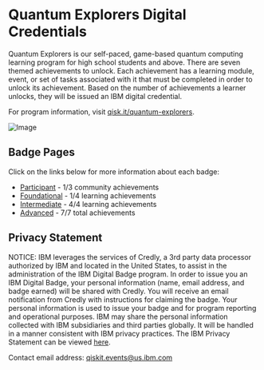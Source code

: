 
# Quantum Explorers Digital Credentials

Quantum Explorers is our self-paced, game-based quantum computing learning program for high school students and above. There are seven themed achievements to unlock. Each achievement has a learning module, event, or set of tasks associated with it that must be completed in order to unlock its achievement. Based on the number of achievements a learner unlocks, they will be issued an IBM digital credential.

For program information, visit [qisk.it/quantum-explorers](http://qisk.it/quantum-explorers).

![Image](images/credly_badges.png)

##  Badge Pages

Click on the links below for more information about each badge:

- [Participant](https://www.credly.com/org/ibm/badge/quantum-explorer-2023-participant) - 1/3 community achievements
- [Foundational](https://www.credly.com/org/ibm/badge/quantum-explorer-2023-foundational) - 1/4 learning achievements
- [Intermediate](https://www.credly.com/org/ibm/badge/quantum-explorer-2023-intermediate) - 4/4 learning achievements
- [Advanced](https://www.credly.com/org/ibm/badge/quantum-explorer-2023-advanced) - 7/7 total achievements




## Privacy Statement

NOTICE: IBM leverages the services of Credly, a 3rd party data processor authorized by IBM and located in the United States, to assist in the administration of the IBM Digital Badge program. In order to issue you an IBM Digital Badge, your personal information (name, email address, and badge earned) will be shared with Credly. You will receive an email notification from Credly with instructions for claiming the badge. Your personal information is used to issue your badge and for program reporting and operational purposes. IBM may share the personal information collected with IBM subsidiaries and third parties globally. It will be handled in a manner consistent with IBM privacy practices. The IBM Privacy Statement can be viewed [here](https://www.ibm.com/us-en/privacy).


Contact email address: qiskit.events@us.ibm.com 





